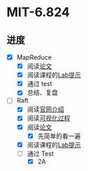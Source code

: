 # MIT-6.824

## 进度

- [x] MapReduce
  - [x] 阅读[论文](https://static.googleusercontent.com/media/research.google.com/zh-CN//archive/mapreduce-osdi04.pdf)
  - [x] 阅读课程的[Lab提示](https://pdos.csail.mit.edu/6.824/labs/lab-mr.html)
  - [x] 通过 test
  - [x] 总结、复盘
- [ ] Raft
  - [x] 阅读[官网介绍](https://raft.github.io/)
  - [x] 阅读[可视化过程](https://thesecretlivesofdata.com/raft/)
  - [x] 阅读[论文](https://pdos.csail.mit.edu/6.824/papers/raft-extended.pdf)
    - [x] 先简单的看一遍
  - [x] 阅读课程的[Lab提示](https://pdos.csail.mit.edu/6.824/labs/lab-raft.html)
  - [ ] 通过 Test
    - [x] 2A
